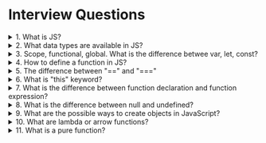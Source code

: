 # Interview Questions

<details>
<summary>1. What is JS?</summary>

> #### Answer:
> JavaScript often abbreviated as JS, is a high-level, interpreted programming language that conforms to the ECMAScript specification. JavaScript has curly-bracket syntax, dynamic typing, prototype-based object-orientation, and first-class functions.
>
> Alongside HTML and CSS, JavaScript is one of the core technologies of the World Wide Web. JavaScript enables interactive web pages and is an essential part of web applications. The vast majority of websites use it, and major web browsers have a dedicated JavaScript engine to execute it.
>
> As a multi-paradigm language, JavaScript supports event-driven, functional, and imperative (including object-oriented and prototype-based) programming styles. It has APIs for working with text, arrays, dates, regular expressions, and the DOM, but the language itself does not include any I/O, such as networking, storage, or graphics facilities. It relies upon the host environment in which it is embedded to provide these features.
</details>

<details>
<summary>2. What data types are available in JS?</summary>

> #### Answer:
> There are 7 basic data types in JavaScript:
> - `number` for numbers of any kind: integer or floating-point
> - `string` for strings. A string may have one or more characters, there’s no separate single-character type
> - `boolean` for true/false
> - `null` for unknown values – a standalone type that has a single value null
> - `undefined` for unassigned values – a standalone type that has a single value undefined
> - `object` for more complex data structures
> - `symbol` for unique identifiers (es6)
</details>

<details>
<summary>3. Scope, functional, global. What is the difference betwee var, let, const?</summary>

> #### Answer:
> JavaScript does not have concept level scope. The variable declared inside the function has scope inside the function.
> Global variables are those that are available throughout the length of the code, that is, these have no scope. The var keyword is used to declare a local variable or object. If the var keyword is omitted, a global variable is declared.
>
> The problems that are faced by using global variables are the clash of variable names of local and global scope. Also, it is difficult to debug and test the code that relies on global variables.
>
> Differences between <code>var</code>, <code>let</code>, <code>const</code>:
> - variables declared using <code>var</code> are always hoisted to the top of their scope.
> - <code>var</code>'s are function-scoped
> - <code>const</code> restricts over-writing variables.
> - <code>const</code> doesn’t even let you declare a variable without assigning its (constant) value
> - <code>const</code> and <code>let</code> are block scoped
> - <code>let</code> and <code>const</code> declarations are not hoisted
</details>

<details>
<summary>4. How to define a function in JS?</summary>

> #### Answer:
> There are a few different ways to define a function in JavaScript:
>
> A Function Declaration defines a named function. To create a function declaration you use the function keyword followed by the name of the function. When using function declarations, the function definition is hoisted, thus allowing the function to be used before it is defined.
>
> ```javascript
> function name(parameters) {
>   // statements
> }
> ```
> A Function Expressions defines a named or anonymous function. An anonymous function is a function that has no name. Function Expressions are not hoisted, and therefore cannot be used before they are defined. In the example below, we are setting the anonymous function object equal to a variable.
>
> ```javascript
> let name = function(parameters) {
>   // statements
> }
> ```
> An Arrow Function Expression is a shorter syntax for writing function expressions. Arrow functions do not create their own this value.
>
> ```javascript
> let name = (parameters) => {
>   // statements
> }
> ```
</details>

<details>
<summary>5. The difference between "==" and "==="</summary>

> #### Answer:
> The identity (===) operator behaves identically to the equality (==) operator except no type conversion is done, and the types must be the same to be considered equal.
>
> The == operator will compare for equality after doing any necessary type conversions. The === operator will not do the conversion, so if two values are not the same type === will simply return false. Both are equally quick.
>
> JavaScript has two sets of equality operators: === and !==, and their evil twins == and !=. The good ones work the way you would expect. If the two operands are of the same type and have the same value, then === produces true and !== produces false. The evil twins do the right thing when the operands are of the same type, but if they are of different types, they attempt to coerce the values. the rules by which they do that are complicated and unmemorable. These are some of the interesting cases:
>
> ```javascript
> '' == '0'           // false
> 0 == ''             // true
> 0 == '0'            // true
>
> false == 'false'    // false
> false == '0'        // true
>
> false == undefined  // false
> false == null       // false
> null == undefined   // true
>
> ' \t\r\n ' == 0     // true
> ```
> The lack of transitivity is alarming. My advice is to never use the evil twins. Instead, always use === and !==. All of the comparisons just shown produce false with the === operator.
</details>

<details>
<summary>6. What is "this" keyword?</summary>

> #### Answer:
> <code>this</code> keyword refers to an object, that object which is executing the current bit of javascript code.
>
> In other words, every javascript function while executing has a reference to its current execution context, called <code>this</code>. Execution context means here is how the function is called.
>
> To understand <code>this</code> keyword, only we need to know how, when and from where the function is called, does not matter how and where function is declared or defined.
> ```javascript
> function bike() {
>   console.log(this.name);
> }
>
> var name = "Ninja";
> var obj1 = { name: "Pulsar", bike: bike };
> var obj2 = { name: "Gixxer", bike: bike };
>
> bike();      // "Ninja"
> obj1.bike(); // "Pulsar"
> obj2.bike(); // "Gixxer"
> ```
</details>

<details>
<summary>7. What is the difference between function declaration and function expression?</summary>

> #### Answer:
> A Function Declaration defines a named function variable without requiring variable assignment.
> Function Declarations occur as standalone constructs and cannot be nested within non-function blocks.
> It’s helpful to think of them as siblings of Variable Declarations.
> Just as Variable Declarations must start with <code>var</code>, Function Declarations must begin with <code>function</code>.
> ```javascript
> function bar() {
>     return 3;
> }
> ```
> A Function Expression defines a function as a part of a larger expression syntax (typically a variable assignment ).
> Functions defined via Functions Expressions can be named or anonymous.
> Function Expressions must not start with <code>function</code> (hence the parentheses around the self invoking example below)
> ```javascript
> // anonymous function expression
> var a = function() {
>     return 3;
> }
>
> // named function expression
> var a = function bar() {
>     return 3;
> }
>
> // self invoking function expression
> (function sayHello() {
>     alert("hello!");
> })();
> ```
> Function declarations get hoisted whereas when function expression is used,
> only variable declarations get hoisted but their assignment expressions don’t
</details>

<details>
<summary>8. What is the difference between null and undefined?</summary>

> #### Answer:
> Below are the main differences between null and undefined,
>    | Null | Undefined |
>    |---- | -----------|
>    | It is an assignment value which indicates that variable points to no object.  | It is not an assignment value where a variable has been declared but has not yet been assigned a value. |
>    | Type of null is object | Type of undefined is undefined  |
>    | The null value is a primitive value that represents the null, empty, or non-existent reference. | The undefined value is a primitive value used when a variable has not been assigned a value.|
>    | Indicates the absence of a value for a variable | Indicates absence of variable itself |
>    | Converted to zero (0) while performing primitive operations | Converted to NaN while performing primitive operations |

</details>

<details>
<summary>9. What are the possible ways to create objects in JavaScript?</summary>

> #### Answer:
> There are many ways to create objects in javascript as below,
> 1. **Object constructor:**
> The simplest way to create an empty object is using Object constructor. Currently this approach is not recommended.
> ```javascript
> var object = new Object();
> ```
> 2. **Object's create method:**
> The create method of Object creates a new object by passing the prototype object as a parameter
> ```javascript
> var object = Object.create(null);
> ```
> 3. **Object literal syntax:**
> The object literal syntax is equivalent to create method when it passes null as parameter
> ```javascript
> var object = {};
> ```
> 4. **Function constructor:**
> Create any function and apply the new operator to create object instances,
> ```javascript
> function Person(name) {
>   var object = {};
>   object.name = name;
>   object.age = 21;
> 
>   return object;
> }
>
> var object = new Person("Max");
> ```
>
> 5. **Function constructor with prototype:**
> This is similar to function constructor but it uses prototype for their properties and methods,
> ```javascript
> function Person() {}
> Person.prototype.name = "Max";
> var object = new Person();
> ```
> This is equivalent to an instance created with an object create method with a function prototype and then  call that function with an instance and parameters as arguments.
> ```javascript
> function func {};
>
> new func(x, y, z);
>
> // **(OR)**
> // Create a new instance using function prototype.
> var newInstance = Object.create(func.prototype)
> // Call the function
> var result = func.call(newInstance, x, y, z),
>
> // If the result is a non-null object then use it otherwise just use the new instance.
> console.log(result && typeof result === 'object' ? result : newInstance);
> ```
>
> 6. **ES6 Class syntax:**
> ES6 introduces class feature to create the objects
> ```javascript
> class Person {
>   constructor(name) {
>       this.name = name;
>   }
> }
>
> var object = new Person("Max");
> ```
> 7. **Singleton pattern:**
> A Singleton is an object which can only be instantiated one time. Repeated calls to its constructor return the same instance and this way one can ensure that they don't accidentally create multiple instances.
> ```javascript
> var object = new function() {
>   this.name = "Max";
> }
> ```
</details>

<details>
<summary>10. What are lambda or arrow functions?</summary>

> #### Answer:
> An arrow function is a shorter syntax for a function expression and does not have its own **this, arguments, super, or new.target**. These function are best suited for non-method functions, and they cannot be used as constructors.
>
> In other words, every javascript function while executing has a reference to its current execution context, called <code>this</code>. Execution context means here is how the function is called.
>
> To understand <code>this</code> keyword, only we need to know how, when and from where the function is called, does not matter how and where function is declared or defined.
> ```javascript
> let hello = (val) => "Hello " + val;
>
> let squares = [1, 2, 3].map(x => x * x);
> ```
</details>

<details>
<summary>11. What is a pure function?</summary>

> #### Answer:
> A **Pure function** is a function where the return value is only determined by its arguments without any side effects. i.e, If you call a function with the same arguments 'n' number of times and 'n' number of places in the application then it will always return the same value. Let's take an example to see the difference between pure and impure functions,
> ```javascript
> // Impure
> let numberArray = [];
> const impureAddNumber = number => numberArray.push(number);
> // Pure
> const pureAddNumber = number => argNumberArray => argNumberArray.concat([number]);
>
> // Display the results
> console.log (impureAddNumber(6)); // returns 6
> console.log (numberArray); // returns [6]
> console.log (pureAddNumber(7) (numberArray)); // returns [6, 7]
> console.log (numberArray); // returns [6]
> ```
> As per above code snippets, Push function is impure itself by altering the array and returning an push number index which is independent of parameter value. Whereas Concat on the other hand takes the array and concatenates it with the other array producing a whole new array without side effects. Also, the return value is a concatenation of previous array.
> Remember that Pure functions are important as they simplify unit testing without any side effects and no need for dependency injection. They also avoid tight coupling and makes harder to break your application by not having any side effects. These principles are coming together with **Immutability** concept of ES6 by giving preference to **const** over **let** usage.

</details>